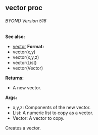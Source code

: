 ## vector proc 
###### BYOND Version 516
**See also:**
+   [vector](/ref/vector.md) <!-- -->
**Format:**
+   vector(x,y)
+   vector(x,y,z)
+   vector(List)
+   vector(Vector)
<!-- -->
**Returns:**
+   A new vector.
<!-- -->
**Args:**
+   x,y,z: Components of the new vector.
+   List: A numeric list to copy as a vector.
+   Vector: A vector to copy.


Creates a vector.